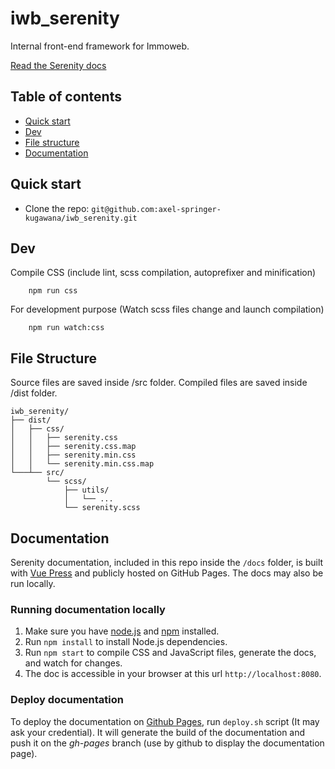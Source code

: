 # iwb_serenity

Internal front-end framework for Immoweb.

[Read the Serenity docs](https://axel-springer-kugawana.github.io/iwb_serenity/)

## Table of contents

- [Quick start](#quick-start)
- [Dev](#dev)
- [File structure](#file-structure)
- [Documentation](#documentation)

## Quick start

- Clone the repo: `git@github.com:axel-springer-kugawana/iwb_serenity.git`

## Dev

Compile CSS (include lint, scss compilation, autoprefixer and minification)

```
    npm run css
```

For development purpose (Watch scss files change and launch compilation)

```
    npm run watch:css
```

## File Structure

Source files are saved inside /src folder.
Compiled files are saved inside /dist folder.

```
iwb_serenity/
├── dist/
│   ├── css/
│   │   ├── serenity.css
│   │   ├── serenity.css.map
│   │   ├── serenity.min.css
│   │   └── serenity.min.css.map
└───┴── src/
        └── scss/
            ├── utils/
            │   └── ...
            └── serenity.scss
```

## Documentation

Serenity documentation, included in this repo inside the `/docs` folder, is built with [Vue Press](https://vuepress.vuejs.org/) and publicly hosted on GitHub Pages. The docs may also be run locally.

### Running documentation locally

1. Make sure you have [node.js](https://nodejs.org/en/) and [npm](https://www.npmjs.com/) installed.
2. Run `npm install` to install Node.js dependencies.
3. Run `npm start` to compile CSS and JavaScript files, generate the docs, and watch for changes.
4. The doc is accessible in your browser at this url `http://localhost:8080`.

### Deploy documentation

To deploy the documentation on [Github Pages](https://axel-springer-kugawana.github.io/iwb_serenity/), run `deploy.sh` script (It may ask your credential). It will generate the build of the documentation and push it on the *gh-pages* branch (use by github to display the documentation page).
